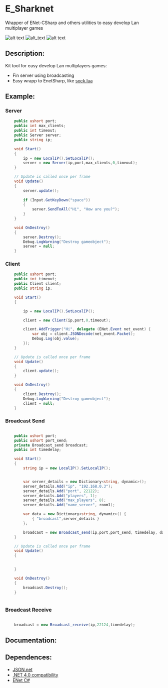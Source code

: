 # E_Sharknet
Wrapper of ENet-CSharp and others utilities to easy develop Lan multiplayer games

![alt text](https://img.shields.io/badge/.NET-4.0-brightgreen) ![alt_text](https://img.shields.io/badge/Version-0.1-blue) ![alt text](https://img.shields.io/badge/Status-In%20development-orange)

## Description:

Kit tool for easy develop Lan multiplayers games:

* Fin server using broadcasting
* Easy wrapp to EnetSharp, like [sock.lua](https://github.com/camchenry/sock.lua)

## Example:

### Server

```c#
    public ushort port;
    public int max_clients;
    public int timeout;
    public Server server;
    public string ip;

    void Start()
    {
        ip = new LocalIP().SetLocalIP();
        server = new Server(ip,port,max_clients,0,timeout);
    }

    // Update is called once per frame
    void Update()
    {
        server.update();
        
        if (Input.GetKeyDown("space"))
        {
            server.SendToAll("Hi", "How are you?");
        }
    }

    void OnDestroy()
    {
        server.Destroy();
        Debug.LogWarning("Destroy gameobject");
        server = null;
    }
```

### Client

```c#
    public ushort port;
    public int timeout;
    public Client client;
    public string ip;

    void Start()
    {

        ip = new LocalIP().SetLocalIP();

        client = new Client(ip,port,0,timeout);

        client.AddTrigger("Hi", delegate (ENet.Event net_event) {
            var obj = client.JSONDecode(net_event.Packet);
            Debug.Log(obj.value);
        });
    }

    // Update is called once per frame
    void Update()
    {
        client.update();
    }

    void OnDestroy()
    {
        client.Destroy();
        Debug.LogWarning("Destroy gameobject");
        client = null;
    }
```

### Broadcast Send

```c#

    public ushort port;
    public ushort port_send;
    private Broadcast_send broadcast;
    public int timedelay;

    void Start()
    {
        string ip = new LocalIP().SetLocalIP();


        var server_details = new Dictionary<string, dynamic>();
        server_details.Add("ip", "192.168.0.3");
        server_details.Add("port", 22122);
        server_details.Add("players", 1);
        server_details.Add("max_players", 8);
        server_details.Add("name_server", room1);

        var data = new Dictionary<string, dynamic>() {
            { "broadcast",server_details }
        };

        broadcast = new Broadcast_send(ip,port,port_send, timedelay, data);
    }

    // Update is called once per frame
    void Update()
    {
        

    }

    void OnDestroy()
    {
        broadcast.Destroy();
    }
    
```

### Broadcast Receive

```c#

    broadcast = new Broadcast_receive(ip,22124,timedelay);
```


## Documentation: 

## Dependences:

* [JSON.net](https://www.newtonsoft.com/json)
* [.NET 4.0 compatibility](https://docs.microsoft.com/en-us/visualstudio/cross-platform/unity-scripting-upgrade?view=vs-2019)
* [ENet C#](https://github.com/nxrighthere/ENet-CSharp)




